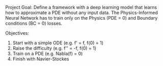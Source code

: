 Project Goal:
  Define a framework with a deep learning model that learns how to approximate a PDE without any input data.
  The Physics-Informed Neural Network has to train only on the Physics (PDE = 0) and Boundary conditions (BC = 0) losses.

Objectives:
  1. Start with a simple ODE (e.g. f' = f, f(0) = 1)
  2. Raise the difficulty (e.g. f'' = -f, f(0) = 1)
  3. Train on a PDE (e.g. Nabla(f) = 0)
  4. Finish with Navier-Stockes
